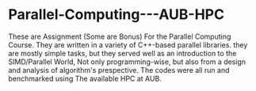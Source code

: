 # Parallel-Computing---AUB-HPC
These are Assignment (Some are Bonus) For the Parallel Computing Course. They are written in a variety of C++-based parallel libraries.
they are mostly simple tasks, but they served well as an introduction to the SIMD/Parallel World, Not only programming-wise, but also from a design and analysis of algorithm's prespective.
The codes were all run and benchmarked using The available HPC at AUB.

